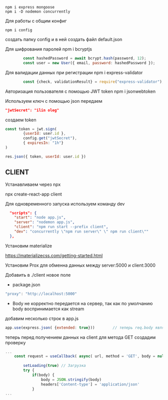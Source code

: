 
```npm
npm i express mongoose
npm i -D nodemon concurrently
```
 
Для работы с общим конфиг
```npm
npm i config
``` 
создать папку config
и в ней создать файл default.json

Для шифрования паролей 
npm i bcryptjs

```js
        const hashedPassword = await bcrypt.hash(password, 12);
        const user = new User({ email, password: hashedPassword });
```

Для валидации данных при регистрации
npm i express-validator

```js
        const {check, validationResult} = require("express-validator");
```

Авторизация пользователя с помощью JWT token
npm i jsonwebtoken

Используем ключ с помощью json передаем
```json 
"jwtSecret": "ilin oleg"
```

создаем token 
```js
const token = jwt.sign(
        {userId: user.id },
        config.get("jwtSecret"),
        { expiresIn: "1h"}
) 

res.json({ token, userId: user.id })
```

## CLIENT 

Устанавливаем через npx

npx create-react-app client

Для одновременного запуска используем команду dev

```json
  "scripts": {
    "start": "node app.js",
    "server": "nodemon app.js",
    "client": "npm run start --prefix client",
    "dev": "concurrently \"npm run server\" \" npm run client\""
  }, 
```

Установим materialize 

https://materializecss.com/getting-started.html


Установим Prox для обменна данных между server:5000 и client:3000

Добавить в ./client новое поле
* package.json
```js
"proxy": "http://localhost:5000"
```

- Body не корректно передается на сервер, так как по умолчанию body воспринимается как stream

добавим несколько строк в app.js

```js
app.use(express.json( {extended: true}))        // теперь req.body является {}
```

теперь перед получением данных на client для метода GET создадим проверку 


```js
...
    const request = useCallback( async( url, method = 'GET', body = null, headers = {} ) => {
        
        setLoading(true) // Загрузка
        try {
            if(body) {
                body = JSON.stringify(body)
                headers['Content-type'] = 'application/json'
            }
...
```

